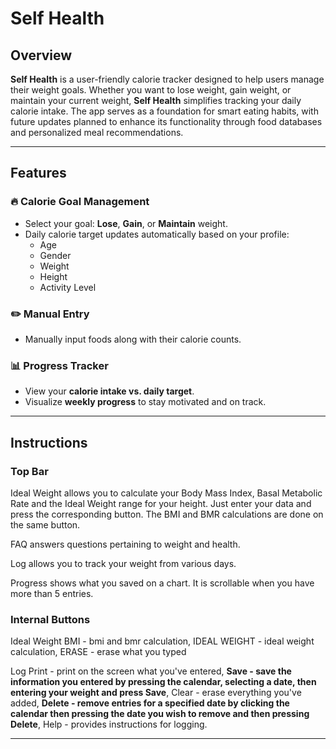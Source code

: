 # Self Health

## Overview  
**Self Health** is a user-friendly calorie tracker designed to help users manage their weight goals. Whether you want to lose weight, gain weight, or maintain your current weight, **Self Health** simplifies tracking your daily calorie intake. The app serves as a foundation for smart eating habits, with future updates planned to enhance its functionality through food databases and personalized meal recommendations.

---

## Features  

### 🔥 Calorie Goal Management  
- Select your goal: **Lose**, **Gain**, or **Maintain** weight.  
- Daily calorie target updates automatically based on your profile:  
  - Age  
  - Gender  
  - Weight  
  - Height  
  - Activity Level  

### ✏️ Manual Entry  
- Manually input foods along with their calorie counts.  

### 📊 Progress Tracker  
- View your **calorie intake vs. daily target**.  
- Visualize **weekly progress** to stay motivated and on track.  

---
## Instructions

### Top Bar
Ideal Weight allows you to calculate your Body Mass Index, Basal Metabolic Rate and the Ideal Weight range for your height. Just enter your data and press the corresponding button. The BMI and BMR calculations are done on the same button.

FAQ answers questions pertaining to weight and health.

Log allows you to track your weight from various days. 

Progress shows what you saved on a chart. It is scrollable when you have more than 5 entries.

### Internal Buttons

Ideal Weight 
BMI - bmi and bmr calculation, IDEAL WEIGHT - ideal weight calculation, ERASE - erase what you typed

Log 
Print - print on the screen what you've entered, **Save - save the information you entered by pressing the calendar, selecting a date, then entering your weight and press Save**, Clear - erase everything you've added, **Delete - remove entries for a specified date by clicking the calendar then pressing the date you wish to remove and then pressing Delete**, Help - provides instructions for logging.

---

